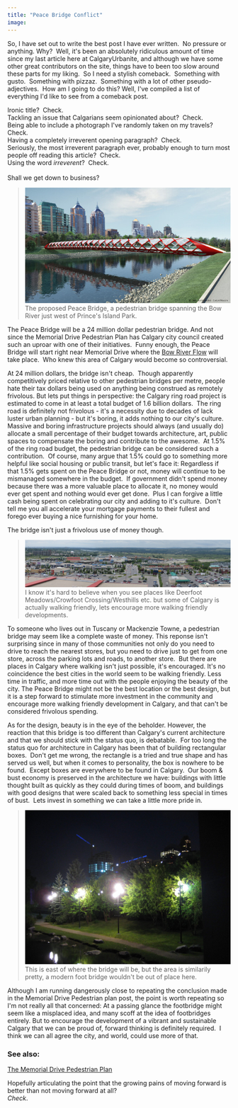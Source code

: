 ```yaml
---
title: "Peace Bridge Conflict"
image:
---
```

<p>So, I have set out to write the best post I have ever written.&nbsp; No pressure or anything. Why?&nbsp; Well, it's been an absolutely ridiculous amount of time since my last article here at CalgaryUrbanite, and although we have some other great contributors on the site, things have to been too slow around these parts for my liking.&nbsp; So I need a stylish comeback.&nbsp; Something with gusto.&nbsp; Something with pizzaz.&nbsp; Something with a lot of other pseudo-adjectives.&nbsp; How am I going to do this? Well, I've compiled a list of everything I'd like to see from a comeback post.</p>
<p>Ironic title?&nbsp; Check.<br />Tackling an issue that Calgarians seem opinionated about?&nbsp; Check.<br />Being able to include a photograph I've randomly taken on my travels?&nbsp; Check.<br />Having a completely irreverent opening paragraph?&nbsp; Check.<br />Seriously, the most irreverent paragraph ever, probably enough to turn most people off reading this article?&nbsp; Check.<br />Using the word <em>irreverent</em>?&nbsp; Check.<br /><br />Shall we get down to business?</p><!-- pagebreak -->
<blockquote><img title="Santiago Calatrava" src="../file/post/peace_bridge_conflict/peace_bridge.jpg" alt="" /><br />The proposed Peace Bridge, a pedestrian bridge spanning the Bow River just west of Prince's Island Park.</blockquote>
<p>The Peace Bridge will be a 24 million dollar pedestrian bridge. And not since the Memorial Drive Pedestrian Plan has Calgary city council created such an uproar with one of their initiatives.&nbsp; Funny enough, the Peace Bridge will start right near Memorial Drive where the <a href="http://www.bowriverflow.ca/">Bow River Flow</a> will take place.&nbsp; Who knew this area of Calgary would become so controversial.</p>
<p>At 24 million dollars, the bridge isn't cheap.&nbsp; Though apparently competitively priced relative to other pedestrian bridges per metre, people hate their tax dollars being used on anything being construed as remotely frivolous. But lets put things in perspective: the Calgary ring road project is estimated to come in at least a total budget of 1.6 billion dollars.&nbsp; The ring road is definitely not frivolous - it's a necessity due to decades of lack luster urban planning - but it's boring, it adds nothing to our city's culture.&nbsp; Massive and boring infrastructure projects should always (and usually do) allocate a small percentage of their budget towards architecture, art, public spaces to compensate the boring and contribute to the awesome.&nbsp; At 1.5% of the ring road budget, the pedestrian bridge can be considered such a contribution.&nbsp; Of course, many argue that 1.5% could go to something more helpful like social housing or public transit, but let's face it: Regardless if that 1.5% gets spent on the Peace Bridge or not, money will continue to be mismanaged somewhere in the budget.&nbsp; If government didn't spend money because there was a more valuable place to allocate it, no money would ever get spent and nothing would ever get done.&nbsp; Plus I can forgive a little cash being spent on celebrating our city and adding to it's culture.&nbsp; Don't tell me you all accelerate your mortgage payments to their fullest and forego ever buying a nice furnishing for your home.</p>
<p>The bridge isn't just a frivolous use of money though.</p>
<blockquote><img src="../file/post/peace_bridge_conflict/westhills.jpg" alt="" /><br />I know it's hard to believe when you see places like Deerfoot Meadows/Crowfoot Crossing/Westhills etc. but some of Calgary is actually walking friendly, lets encourage more walking friendly developments.</blockquote>
<p>To someone who lives out in Tuscany or Mackenzie Towne, a pedestrian bridge may seem like a complete waste of money. This reponse isn't surprising since in many of those communities not only do you need to drive to reach the nearest stores, but you need to drive just to get from one store, across the parking lots and roads, to another store.&nbsp; But there are places in Calgary where walking isn't just possible, it's encouraged. It's no coincidence the best cities in the world seem to be walking friendly. Less time in traffic, and more time out with the people enjoying the beauty of the city. The Peace Bridge might not be the best location or the best design, but it is a step forward to stimulate more investment in the community and encourage more walking friendly development in Calgary, and that can't be considered frivolous spending.</p>
<p>As for the design, beauty is in the eye of the beholder. However, the reaction that this bridge is too different than Calgary's current architecture and that we should stick with the status quo, is debatable.&nbsp; For too long the status quo for architecture in Calgary has been that of building rectangular boxes.&nbsp; Don't get me wrong, the rectangle is a tried and true shape and has served us well, but when it comes to personality, the box is nowhere to be found.&nbsp; Except boxes are everywhere to be found in Calgary.&nbsp; Our boom &amp; bust economy is preserved in the architecture we have: buildings with little thought built as quickly as they could during times of boom, and buildings with good designs that were scaled back to something less special in times of bust.&nbsp; Lets invest in something we can take a little more pride in.</p>
<blockquote><img src="../file/post/peace_bridge_conflict/princes_island.jpg" alt="" /><br />This is east of where the bridge will be, but the area is similarily pretty, a modern foot bridge wouldn't be out of place here.</blockquote>
<p>Although I am running dangerously close to repeating the conclusion made in the Memorial Drive Pedestrian plan post, the point is worth repeating so I'm not really all that concerned: At a passing glance the footbridge might seem like a misplaced idea, and many scoff at the idea of footbridges entirely. But to encourage the development of a vibrant and sustainable Calgary that we can be proud of, forward thinking is definitely required.&nbsp; I think we can all agree the city, and world, could use more of that.</p>
<p><div class="side"><h3>See also:</h3><p><a href="the_memorial_drive_pedestrian_plan.html">The Memorial Drive Pedestrian Plan</a><br/></p></div>Hopefully articulating the point that the growing pains of moving forward is better than not moving forward at all?<br /><em>Check</em>.</p>